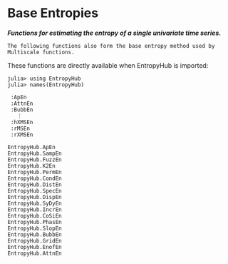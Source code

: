 # Base Entropies

__*Functions for estimating the entropy of a single univariate time series.*__

`The following functions also form the base entropy method used by Multiscale functions.`

These functions are directly available when EntropyHub is imported:

```
julia> using EntropyHub
julia> names(EntropyHub)
```
```
 :ApEn
 :AttnEn
 :BubbEn
   ⋮
 :hXMSEn
 :rMSEn
 :rXMSEn
```



```@docs
EntropyHub.ApEn
EntropyHub.SampEn
EntropyHub.FuzzEn
EntropyHub.K2En
EntropyHub.PermEn
EntropyHub.CondEn
EntropyHub.DistEn
EntropyHub.SpecEn
EntropyHub.DispEn
EntropyHub.SyDyEn
EntropyHub.IncrEn
EntropyHub.CoSiEn
EntropyHub.PhasEn
EntropyHub.SlopEn
EntropyHub.BubbEn
EntropyHub.GridEn
EntropyHub.EnofEn
EntropyHub.AttnEn
```